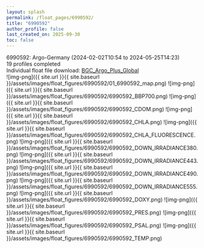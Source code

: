 ```yaml
---
layout: splash
permalink: /float_pages/6990592/
title: "6990592"
author_profile: false
last_created_on: 2025-09-30
toc: false
---
```

 
6990592: Argo-Germany (2024-02-02T10:54 to 2024-05-25T14:23)\
19 profiles completed\
Individual float file download: [BGC_Argo_Plus_Global](https://ftp.soest.hawaii.edu/bgc_argo_plus/Individual_Floats/outliers_removed/6990592_Sprof_processed.nc)\
![img-png]({{ site.url }}{{ site.baseurl }}/assets/images/float_figures/6990592/01_6990592_map.png)
![img-png]({{ site.url }}{{ site.baseurl }}/assets/images/float_figures/6990592/6990592_BBP700.png)
![img-png]({{ site.url }}{{ site.baseurl }}/assets/images/float_figures/6990592/6990592_CDOM.png)
![img-png]({{ site.url }}{{ site.baseurl }}/assets/images/float_figures/6990592/6990592_CHLA.png)
![img-png]({{ site.url }}{{ site.baseurl }}/assets/images/float_figures/6990592/6990592_CHLA_FLUORESCENCE.png)
![img-png]({{ site.url }}{{ site.baseurl }}/assets/images/float_figures/6990592/6990592_DOWN_IRRADIANCE380.png)
![img-png]({{ site.url }}{{ site.baseurl }}/assets/images/float_figures/6990592/6990592_DOWN_IRRADIANCE443.png)
![img-png]({{ site.url }}{{ site.baseurl }}/assets/images/float_figures/6990592/6990592_DOWN_IRRADIANCE490.png)
![img-png]({{ site.url }}{{ site.baseurl }}/assets/images/float_figures/6990592/6990592_DOWN_IRRADIANCE555.png)
![img-png]({{ site.url }}{{ site.baseurl }}/assets/images/float_figures/6990592/6990592_DOXY.png)
![img-png]({{ site.url }}{{ site.baseurl }}/assets/images/float_figures/6990592/6990592_PRES.png)
![img-png]({{ site.url }}{{ site.baseurl }}/assets/images/float_figures/6990592/6990592_PSAL.png)
![img-png]({{ site.url }}{{ site.baseurl }}/assets/images/float_figures/6990592/6990592_TEMP.png)
